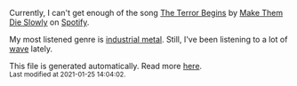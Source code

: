 
  Currently, I can't get enough of the song <a href="https://open.spotify.com/track/0z7gbnRCtjxCjEw1yGx9Xg">The Terror Begins</a> by <a href="https://open.spotify.com/artist/3Ut98IvwalNaU6EiGU0WiJ">Make Them Die Slowly</a> on <a href="https://open.spotify.com/user/9qz2xtkur2fengfsdcq8dd907?si=kq2SVrUkSNe0z1NJjpt7kg">Spotify</a>.

  My most listened genre is <a href="https://duckduckgo.com/?q=industrial metal music">industrial metal</a>.
  Still, I've been listening to a lot of <a href="https://duckduckgo.com/?q=wave music">wave</a> lately.

  This file is generated automatically. Read more <a href="https://github.com/CodeF0x/CodeF0x/blob/master/IMPORTANT.md">here</a>.
  <br>
  <sub>Last modified at 2021-01-25 14:04:02.</sub>
  